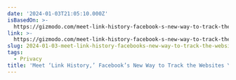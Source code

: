 ```yaml
---
date: '2024-01-03T21:05:10.000Z'
isBasedOn: >-
  https://gizmodo.com/meet-link-history-facebook-s-new-way-to-track-the-we-1851134018
link: >-
  https://gizmodo.com/meet-link-history-facebook-s-new-way-to-track-the-we-1851134018
slug: 2024-01-03-meet-link-history-facebooks-new-way-to-track-the-websites-you-visit
tags:
  - Privacy
title: 'Meet ‘Link History,’ Facebook’s New Way to Track the Websites You Visit'
---
```


